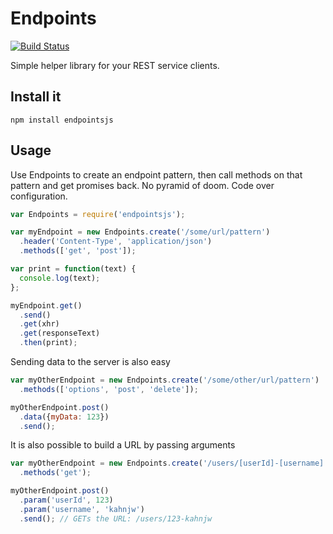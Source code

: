 Endpoints
=========

[![Build Status](https://travis-ci.org/kahnjw/endpoints.png)](https://travis-ci.org/kahnjw/endpoints)

Simple helper library for your REST service clients.

## Install it

```
npm install endpointsjs
```

## Usage

Use Endpoints to create an endpoint pattern, then call methods on that pattern and get promises back. No pyramid of doom. Code over configuration.

```javascript
var Endpoints = require('endpointsjs');

var myEndpoint = new Endpoints.create('/some/url/pattern')
  .header('Content-Type', 'application/json')
  .methods(['get', 'post']);

var print = function(text) {
  console.log(text);
};

myEndpoint.get()
  .send()
  .get(xhr)
  .get(responseText)
  .then(print);
```

Sending data to the server is also easy

```javascript
var myOtherEndpoint = new Endpoints.create('/some/other/url/pattern')
  .methods(['options', 'post', 'delete']);

myOtherEndpoint.post()
  .data({myData: 123})
  .send();
```

It is also possible to build a URL by passing arguments

```javascript
var myOtherEndpoint = new Endpoints.create('/users/[userId]-[username]')
  .methods('get');

myOtherEndpoint.post()
  .param('userId', 123)
  .param('username', 'kahnjw')
  .send(); // GETs the URL: /users/123-kahnjw
```

